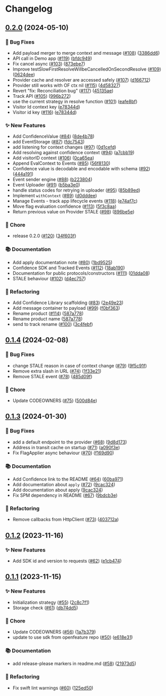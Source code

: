 # Changelog

## [0.2.0](https://github.com/spotify/confidence-sdk-swift/compare/0.1.4...0.2.0) (2024-05-10)


### 🐛 Bug Fixes

* Add payload merger to merge context and message ([#108](https://github.com/spotify/confidence-sdk-swift/issues/108)) ([3386dd6](https://github.com/spotify/confidence-sdk-swift/commit/3386dd6a38f6987ea27eb0aa0171c7267ca0bb3d))
* API call in Demo app ([#119](https://github.com/spotify/confidence-sdk-swift/issues/119)) ([bfdc949](https://github.com/spotify/confidence-sdk-swift/commit/bfdc94983d6bc1c24ff65a148637d38316bec04c))
* Fix cancel async ([#103](https://github.com/spotify/confidence-sdk-swift/issues/103)) ([873ebe7](https://github.com/spotify/confidence-sdk-swift/commit/873ebe7633060e926543432dd9a670d759bfe9bf))
* Improve testSlowFirstResolveWillbeCancelledOnSecondResolve ([#109](https://github.com/spotify/confidence-sdk-swift/issues/109)) ([0624dee](https://github.com/spotify/confidence-sdk-swift/commit/0624dee2b50fd69b48a0c1cddfaf642495abfc24))
* Provider cache and resolver are accessed safely ([#107](https://github.com/spotify/confidence-sdk-swift/issues/107)) ([d166712](https://github.com/spotify/confidence-sdk-swift/commit/d1667125ca6dbd520eab1f0dc3ba568966197f6d))
* Provider still works with OF ctx nil ([#115](https://github.com/spotify/confidence-sdk-swift/issues/115)) ([4d58327](https://github.com/spotify/confidence-sdk-swift/commit/4d583271fcd3e3655ca60036724f2e500ce783fc))
* Revert "fix: Reconciliation bug" ([#117](https://github.com/spotify/confidence-sdk-swift/issues/117)) ([45135ae](https://github.com/spotify/confidence-sdk-swift/commit/45135aeebc406fa4c2cc719ca5ef5f36ff4ad0c6))
* Track API ([#105](https://github.com/spotify/confidence-sdk-swift/issues/105)) ([996b272](https://github.com/spotify/confidence-sdk-swift/commit/996b272e414ef6e6642126dc9fc5e1f33e5b8159))
* use the current strategy in resolve function ([#101](https://github.com/spotify/confidence-sdk-swift/issues/101)) ([eafe8bf](https://github.com/spotify/confidence-sdk-swift/commit/eafe8bf59ea71dfeaae2b3bcd8599a05870041c5))
* Visitor Id context key ([e78344d](https://github.com/spotify/confidence-sdk-swift/commit/e78344d1ded3254dd3edb9e9f6930c878f8d8bde))
* Visitor id key ([#116](https://github.com/spotify/confidence-sdk-swift/issues/116)) ([e78344d](https://github.com/spotify/confidence-sdk-swift/commit/e78344d1ded3254dd3edb9e9f6930c878f8d8bde))


### ✨ New Features

* Add ConfidenceValue ([#84](https://github.com/spotify/confidence-sdk-swift/issues/84)) ([8de4b78](https://github.com/spotify/confidence-sdk-swift/commit/8de4b7805378866023e939aec39c71a78ba771fe))
* add EventStorage ([#87](https://github.com/spotify/confidence-sdk-swift/issues/87)) ([fdc7543](https://github.com/spotify/confidence-sdk-swift/commit/fdc754301c8c4bd497a132fdee868213e73e56b7))
* add listening for context changes ([#97](https://github.com/spotify/confidence-sdk-swift/issues/97)) ([0d1cefd](https://github.com/spotify/confidence-sdk-swift/commit/0d1cefdeb766a3d24c7d05be5f834d8855f271f3))
* Add resolving against confidence context ([#94](https://github.com/spotify/confidence-sdk-swift/issues/94)) ([a7cbb19](https://github.com/spotify/confidence-sdk-swift/commit/a7cbb195dd06d64e9ff12686d17994820ce6d90e))
* Add visitorID context ([#106](https://github.com/spotify/confidence-sdk-swift/issues/106)) ([0ca65ea](https://github.com/spotify/confidence-sdk-swift/commit/0ca65eaa7157fdf7dca4eac052f849cd6c3c9fd6))
* Append EvalContext to Events ([#85](https://github.com/spotify/confidence-sdk-swift/issues/85)) ([56f8130](https://github.com/spotify/confidence-sdk-swift/commit/56f81302aed36d4f0b6e7960f6c350b33708f632))
* Confidence value is decodable and encodable with schema ([#92](https://github.com/spotify/confidence-sdk-swift/issues/92)) ([444a191](https://github.com/spotify/confidence-sdk-swift/commit/444a1914c13a974fb779cb047ad225e5d0ef4a2a))
* Event sender engine ([#88](https://github.com/spotify/confidence-sdk-swift/issues/88)) ([b223804](https://github.com/spotify/confidence-sdk-swift/commit/b223804858d920c77e4a5cd77152d3b83b1c76e5))
* Event Uploader ([#91](https://github.com/spotify/confidence-sdk-swift/issues/91)) ([b5ba3e0](https://github.com/spotify/confidence-sdk-swift/commit/b5ba3e05e0b727bda13dd4868e277bef8a5e3394))
* handle status codes for retrying in uploader ([#95](https://github.com/spotify/confidence-sdk-swift/issues/95)) ([85b89ed](https://github.com/spotify/confidence-sdk-swift/commit/85b89ed592828b7e8d14ea60a914f8edca72416e))
* Implement `withContext` ([#89](https://github.com/spotify/confidence-sdk-swift/issues/89)) ([d0dddee](https://github.com/spotify/confidence-sdk-swift/commit/d0dddee43da840bb4d31c645295a2cb002aefcfc))
* Manage Events - track app lifecycle events ([#118](https://github.com/spotify/confidence-sdk-swift/issues/118)) ([e74af7c](https://github.com/spotify/confidence-sdk-swift/commit/e74af7c8bbafc41046c3435951f9335e3ad517a6))
* Move flag evaluation confidence ([#113](https://github.com/spotify/confidence-sdk-swift/issues/113)) ([5f3c8aa](https://github.com/spotify/confidence-sdk-swift/commit/5f3c8aa1ecd5cda2374783bcfa9634efb53233b4))
* Return previous value on Provider STALE ([#98](https://github.com/spotify/confidence-sdk-swift/issues/98)) ([896be5e](https://github.com/spotify/confidence-sdk-swift/commit/896be5eadef82caaa35a5452a4b8ea333449c9ff))


### 🧹 Chore

* release 0.2.0 ([#120](https://github.com/spotify/confidence-sdk-swift/issues/120)) ([34f603f](https://github.com/spotify/confidence-sdk-swift/commit/34f603f21812e0135caebe2660a67c2a2a22b792))


### 📚 Documentation

* Add apply documentation note ([#80](https://github.com/spotify/confidence-sdk-swift/issues/80)) ([1bd9525](https://github.com/spotify/confidence-sdk-swift/commit/1bd9525e5e0a7d40834aba7bc962225978a36f91))
* Confidence SDK and Tracked Events ([#112](https://github.com/spotify/confidence-sdk-swift/issues/112)) ([18ab190](https://github.com/spotify/confidence-sdk-swift/commit/18ab1902a531276b0ce956acf7ccffda7b3f9c77))
* Documentation for public protocols/constructors ([#111](https://github.com/spotify/confidence-sdk-swift/issues/111)) ([01dda08](https://github.com/spotify/confidence-sdk-swift/commit/01dda0868abba7ae456914c1b7a1e4c1117834e1))
* STALE behaviour ([#102](https://github.com/spotify/confidence-sdk-swift/issues/102)) ([d4ec757](https://github.com/spotify/confidence-sdk-swift/commit/d4ec757a9c8011917eb1d86df9e8d7d2b0ffca11))


### 🔄 Refactoring

* Add Confidence Library scaffolding ([#83](https://github.com/spotify/confidence-sdk-swift/issues/83)) ([2e49e23](https://github.com/spotify/confidence-sdk-swift/commit/2e49e2370d29d63450cc094894743fae92914df5))
* Add message container to payload ([#99](https://github.com/spotify/confidence-sdk-swift/issues/99)) ([f0bf363](https://github.com/spotify/confidence-sdk-swift/commit/f0bf36358b1d691831845d576b9b942127180ef7))
* Rename product ([#114](https://github.com/spotify/confidence-sdk-swift/issues/114)) ([587a778](https://github.com/spotify/confidence-sdk-swift/commit/587a7789395389afea6255bc398edfcb78bb9182))
* Rename product name ([587a778](https://github.com/spotify/confidence-sdk-swift/commit/587a7789395389afea6255bc398edfcb78bb9182))
* send to track rename ([#100](https://github.com/spotify/confidence-sdk-swift/issues/100)) ([3c4febf](https://github.com/spotify/confidence-sdk-swift/commit/3c4febf10ca2919c4e2b20d831d371180513d0b8))

## [0.1.4](https://github.com/spotify/confidence-openfeature-provider-swift/compare/0.1.3...0.1.4) (2024-02-08)


### 🐛 Bug Fixes

* change STALE reason in case of context change ([#79](https://github.com/spotify/confidence-openfeature-provider-swift/issues/79)) ([9f5c91f](https://github.com/spotify/confidence-openfeature-provider-swift/commit/9f5c91feace22e227db63776a8808656fd926734))
* Remove extra slash in URL ([#74](https://github.com/spotify/confidence-openfeature-provider-swift/issues/74)) ([1f33e21](https://github.com/spotify/confidence-openfeature-provider-swift/commit/1f33e21954bf2fd1e540dd30418bdfdb432c2a8c))
* Remove STALE event ([#78](https://github.com/spotify/confidence-openfeature-provider-swift/issues/78)) ([485d09f](https://github.com/spotify/confidence-openfeature-provider-swift/commit/485d09f26a96fda0b2972f0c3d14f7b2e1ad12e3))


### 🧹 Chore

* Update CODEOWNERS ([#75](https://github.com/spotify/confidence-openfeature-provider-swift/issues/75)) ([500d84e](https://github.com/spotify/confidence-openfeature-provider-swift/commit/500d84ecc4c357f0239e850cf318f18c2299cca7))

## [0.1.3](https://github.com/spotify/confidence-openfeature-provider-swift/compare/0.1.2...0.1.3) (2024-01-30)


### 🐛 Bug Fixes

* add a default endpoint to the provider ([#68](https://github.com/spotify/confidence-openfeature-provider-swift/issues/68)) ([9d8d173](https://github.com/spotify/confidence-openfeature-provider-swift/commit/9d8d1732f8224b719afd0ee20b9cbcf6b3b6e8a2))
* Address in transit cache on startup ([#71](https://github.com/spotify/confidence-openfeature-provider-swift/issues/71)) ([a090f3e](https://github.com/spotify/confidence-openfeature-provider-swift/commit/a090f3ede3678c1513ad38b6313d38cc1c75a892))
* Fix FlagApplier async behaviour ([#70](https://github.com/spotify/confidence-openfeature-provider-swift/issues/70)) ([f169d90](https://github.com/spotify/confidence-openfeature-provider-swift/commit/f169d907127b0c073204c3355f64443cb7299466))


### 📚 Documentation

* Add Confidence link to the README ([#64](https://github.com/spotify/confidence-openfeature-provider-swift/issues/64)) ([60ba971](https://github.com/spotify/confidence-openfeature-provider-swift/commit/60ba971efe94545c969f89f113e2f1dbce5c2561))
* Add documentation about `apply` ([#72](https://github.com/spotify/confidence-openfeature-provider-swift/issues/72)) ([9cac324](https://github.com/spotify/confidence-openfeature-provider-swift/commit/9cac324b256fe4cdb67c7afbaa2d521578c044d1))
* Add documentation about apply ([9cac324](https://github.com/spotify/confidence-openfeature-provider-swift/commit/9cac324b256fe4cdb67c7afbaa2d521578c044d1))
* Fix SPM dependency in README ([#67](https://github.com/spotify/confidence-openfeature-provider-swift/issues/67)) ([9bdcb3e](https://github.com/spotify/confidence-openfeature-provider-swift/commit/9bdcb3e1f4fd554a0c07f6b3c4b60c0def7988ea))


### 🔄 Refactoring

* Remove callbacks from HttpClient ([#73](https://github.com/spotify/confidence-openfeature-provider-swift/issues/73)) ([403712a](https://github.com/spotify/confidence-openfeature-provider-swift/commit/403712a03c89bd3a3c6fb8aa9c2fc262c4133ddf))

## [0.1.2](https://github.com/spotify/confidence-openfeature-provider-swift/compare/0.1.1...0.1.2) (2023-11-16)


### ✨ New Features

* Add SDK id and version to requests ([#62](https://github.com/spotify/confidence-openfeature-provider-swift/issues/62)) ([e1cb474](https://github.com/spotify/confidence-openfeature-provider-swift/commit/e1cb4747b31989b43ac5a33f4022e162f93942c0))

## [0.1.1](https://github.com/spotify/confidence-openfeature-provider-swift/compare/v0.1.0...0.1.1) (2023-11-15)


### ✨ New Features

* Initialization strategy ([#55](https://github.com/spotify/confidence-openfeature-provider-swift/issues/55)) ([2c8c7f1](https://github.com/spotify/confidence-openfeature-provider-swift/commit/2c8c7f147d90e71cf9a547df2d729c680e58114c))
* Storage check ([#61](https://github.com/spotify/confidence-openfeature-provider-swift/issues/61)) ([db74dd5](https://github.com/spotify/confidence-openfeature-provider-swift/commit/db74dd56a0946fd8439e3146ee953f7e6a0b2359))


### 🧹 Chore

* Update CODEOWNERS ([#56](https://github.com/spotify/confidence-openfeature-provider-swift/issues/56)) ([1a7b379](https://github.com/spotify/confidence-openfeature-provider-swift/commit/1a7b379fa54a04111786c71dcc1bc5a537bd9958))
* update to use sdk from openfeature repo ([#50](https://github.com/spotify/confidence-openfeature-provider-swift/issues/50)) ([e618e31](https://github.com/spotify/confidence-openfeature-provider-swift/commit/e618e318837fec55d28137b8f99ceff1087e4c40))


### 📚 Documentation

* add release-please markers in readme.md ([#58](https://github.com/spotify/confidence-openfeature-provider-swift/issues/58)) ([21973d5](https://github.com/spotify/confidence-openfeature-provider-swift/commit/21973d51a51e8d6dc2796432047f82fdc51ee316))


### 🔄 Refactoring

* Fix swift lint warnings ([#60](https://github.com/spotify/confidence-openfeature-provider-swift/issues/60)) ([125ed50](https://github.com/spotify/confidence-openfeature-provider-swift/commit/125ed50d00a48604083ffb586d81c8663a1d5275))
